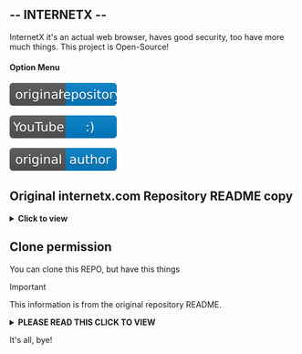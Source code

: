 ## -- INTERNETX --

InternetX it's an actual web browser, haves good security, too have more much things. This project is Open-Source!

#### Option Menu

<p>
<a href="https://github.com/InternetX-browser/InternetX.com"><img alt="button1" src="./src/original_repository.svg"/></a>
</p><p>
<a href="https://youtube.com/@InternetX-browser"><img alt="button2" src="./src/youtube.svg"/></a>
</p><p>
<a href="https://github.com/nico1monte"><img alt="button3" src="./src/original_author.svg"/></a>
</p>

## Original internetx.com Repository README copy

<details>
<summary><b>Click to view</b></summary>


# 🌐 InternetX 🔍 <img src="https://raw.githubusercontent.com/InternetX-browser/InternetX.com/b66c0d8de41209011c1d5114d458ccef7502f4a7/src/devtitle.svg">



InternetX it's an actual internet browser

## Potentials 💪🏻

Heres what this browser can do:

1. This browser have security on the sites.
- This site it's connected to the new project on the future
2. You can use it on your browser!
- It's how [google.com](https://google.com), you can visit it on the site. But this browser you can solo launch on the web.
3. Background GIFs
- You can upload and put on your background an GIF
4. Account System
- You can manage, create, edit and use your InternetX account.

## Clone repository 🤖

Yes, you can clone the InternetX's repository.

Execute with Git this command:

```git clone https://github.com/InternetX-browser/InternetX.com```

```
Contributors text deleted by: "This tab is updating much".
```

</details>

## Clone permission

You can clone this REPO, but have this things

> [!IMPORTANT]
> This information is from the original repository README.

<details>
<summary><b>PLEASE READ THIS CLICK TO VIEW</b></summary>

Yes, you can clone the InternetX's repository.

Execute with Git this command:

```git clone https://github.com/InternetX-browser/InternetX.com```

> [!NOTE]
> The other information is solo for this repo.


1. If you clone this repository, please read the rules:
- 1. Don't publish your password, your name and other from the other repository
- 2. With this repository you can make that you want, but you can't use the normal assets.
- 3. It's your repository now, Use!
2. If you are an contributor from the other repository, don't make this things:
- 1. Don't say users password, name and other
- 2. Don't make things that it's not for an browser.
- 3. Make or update things that exist.
</details>

It's all, bye!
